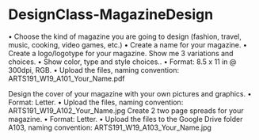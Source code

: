 # DesignClass-MagazineDesign
• Choose the kind of magazine you are going to design (fashion, travel, music, cooking, video games, etc.)
• Create a name for your magazine. 
• Create a logo/logotype for your magazine. Show me 3 variations and choices.
• Show color, type and style choices..
• Format: 8.5 x 11 in @ 300dpi, RGB.
• Upload the files, naming convention: ARTS191_W19_A101_Your_Name.pdf

Design the cover of your magazine with your own pictures and graphics.
• Format: Letter.
• Upload the files, naming convention: ARTS191_W19_A102_Your_Name.jpg
Create 2 two page spreads for your magazine.
• Format: Letter.
• Upload the files to the Google Drive folder A103, naming convention: ARTS191_W19_A103_Your_Name.jpg
